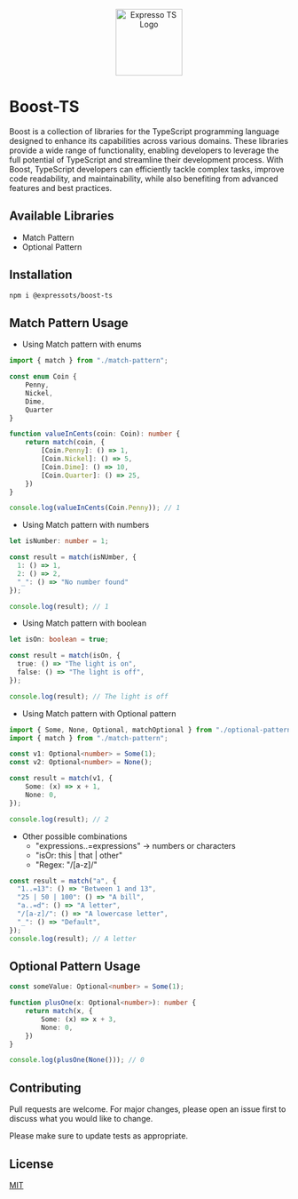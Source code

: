 <p align="center">
  <a href="https://expresso-ts.com/" target="blank"><img src="https://github.com/expressots/expressots/blob/main/media/alogo.png" width="120" alt="Expresso TS Logo" /></a>
</p>

# Boost-TS

Boost is a collection of libraries for the TypeScript programming language designed to enhance its capabilities across various domains. These libraries provide a wide range of functionality, enabling developers to leverage the full potential of TypeScript and streamline their development process. With Boost, TypeScript developers can efficiently tackle complex tasks, improve code readability, and maintainability, while also benefiting from advanced features and best practices.

## Available Libraries

- Match Pattern
- Optional Pattern

## Installation

```bash
npm i @expressots/boost-ts
```

## Match Pattern Usage

- Using Match pattern with enums

```typescript
import { match } from "./match-pattern";

const enum Coin {
    Penny,
    Nickel,
    Dime,
    Quarter
}

function valueInCents(coin: Coin): number {
    return match(coin, {
        [Coin.Penny]: () => 1,
        [Coin.Nickel]: () => 5,
        [Coin.Dime]: () => 10,
        [Coin.Quarter]: () => 25,
    })
}

console.log(valueInCents(Coin.Penny)); // 1
```

- Using Match pattern with numbers

```typescript
let isNumber: number = 1;

const result = match(isNUmber, {
  1: () => 1,
  2: () => 2,
  "_": () => "No number found"
});

console.log(result); // 1
```

- Using Match pattern with boolean

```typescript
let isOn: boolean = true;

const result = match(isOn, {
  true: () => "The light is on",
  false: () => "The light is off",
});

console.log(result); // The light is off
```

- Using Match pattern with Optional pattern

```typescript
import { Some, None, Optional, matchOptional } from "./optional-pattern";
import { match } from "./match-pattern";

const v1: Optional<number> = Some(1);
const v2: Optional<number> = None();

const result = match(v1, {
    Some: (x) => x + 1,
    None: 0,
});

console.log(result); // 2
```

- Other possible combinations
  - "expressions..=expressions" -> numbers or characters
  - "isOr: this | that | other"
  - "Regex: "/[a-z]/"

```typescript
const result = match("a", {
  "1..=13": () => "Between 1 and 13",
  "25 | 50 | 100": () => "A bill",
  "a..=d": () => "A letter",
  "/[a-z]/": () => "A lowercase letter",
  "_": () => "Default",
});
console.log(result); // A letter
```

## Optional Pattern Usage

```typescript
const someValue: Optional<number> = Some(1);

function plusOne(x: Optional<number>): number {
    return match(x, {
        Some: (x) => x + 3,
        None: 0,
    })
}

console.log(plusOne(None())); // 0
```

## Contributing

Pull requests are welcome. For major changes, please open an issue first to discuss what you would like to change.

Please make sure to update tests as appropriate.

## License

[MIT](https://choosealicense.com/licenses/mit/)
